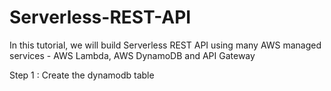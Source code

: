 # Serverless-REST-API

In this tutorial, we will build Serverless REST API using many AWS managed services - AWS Lambda, AWS DynamoDB and API Gateway

Step 1 : Create the dynamodb table
